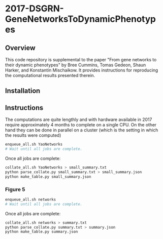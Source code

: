 # 2017-DSGRN-GeneNetworksToDynamicPhenotypes

## Overview 

This code repository is supplemental to the paper "From gene networks to their dynamic phenotypes" by Bree Cummins, Tomas Gedeon, Shaun Harker, and Konstantin Mischaikow. It provides instructions for reproducing the computational results presented therein.

## Installation


## Instructions

The computations are quite lengthly and with hardware available in 2017 require approximately 4 months to complete on a single CPU. On the other hand they can be done in parallel on a cluster (which is the setting in which the results were computed)

```bash
enqueue_all.sh YaoNetworks
# Wait until all jobs are complete.
```

Once all jobs are complete:

```bash
collate_all.sh YaoNetworks > small_summary.txt
python parse_collate.py small_summary.txt > small_summary.json
python make_table.py small_summary.json
```

### Figure 5

```bash
enqueue_all.sh networks
# Wait until all jobs are complete.
```

Once all jobs are complete:

```bash
collate_all.sh networks > summary.txt
python parse_collate.py summary.txt > summary.json
python make_table.py summary.json
```


